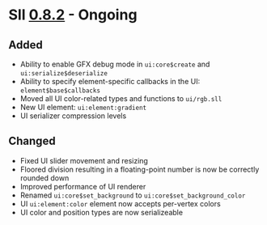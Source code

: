 # Sll [0.8.2] - Ongoing

## Added

- Ability to enable GFX debug mode in `ui:core$create` and `ui:serialize$deserialize`
- Ability to specify element-specific callbacks in the UI: `element$base$callbacks`
- Moved all UI color-related types and functions to `ui/rgb.sll`
- New UI element: `ui:element:gradient`
- UI serializer compression levels

## Changed

- Fixed UI slider movement and resizing
- Floored division resulting in a floating-point number is now be correctly rounded down
- Improved performance of UI renderer
- Renamed `ui:core$set_background` to `ui:core$set_background_color`
- UI `ui:element:color` element now accepts per-vertex colors
- UI color and position types are now serializeable

[0.8.2]: https://github.com/sl-lang/sll/compare/sll-v0.8.1...main
